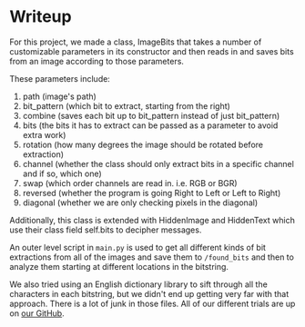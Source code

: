 # Writeup

For this project, we made a class, ImageBits that takes a number of
customizable parameters in its constructor and then reads in and saves bits from
an image according to those parameters.

These parameters include:

1. path (image's path)
2. bit_pattern (which bit to extract, starting from the right)
3. combine (saves each bit up to bit_pattern instead of just bit_pattern)
4. bits (the bits it has to extract can be passed as a parameter to avoid extra work)
5. rotation (how many degrees the image should be rotated before extraction)
6. channel (whether the class should only extract bits in a specific channel and if so, which one)
7. swap (which order channels are read in. i.e. RGB or BGR)
8. reversed (whether the program is going Right to Left or Left to Right)
9. diagonal (whether we are only checking pixels in the diagonal)

Additionally, this class is extended with HiddenImage and HiddenText which use their class field self.bits to decipher messages.

An outer level script in `main.py` is used to get all different kinds of bit extractions from all of the images and save them to `/found_bits` and then to analyze them starting at different locations in the bitstring.

We also tried using an English dictionary library to sift through all the characters in each bitstring, but we didn't end up getting very far with that approach. There is a lot of junk in those files. All of our different trials are up on [our GitHub](https://github.com/camilodoa/steganography).

